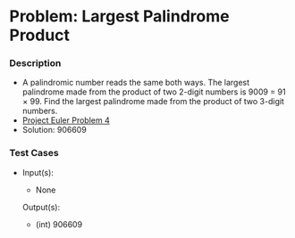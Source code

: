 # Problem: Largest Palindrome Product

### Description
- A palindromic number reads the same both ways. The largest palindrome made from the product of two 2-digit numbers is
  9009 = 91 × 99. Find the largest palindrome made from the product of two 3-digit numbers.
- [Project Euler Problem 4](https://projecteuler.net/problem=4)
- Solution: 906609

### Test Cases
* Input(s):
    - None

  Output(s):
    - (int) 906609
